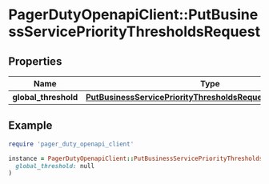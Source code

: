 # PagerDutyOpenapiClient::PutBusinessServicePriorityThresholdsRequest

## Properties

| Name | Type | Description | Notes |
| ---- | ---- | ----------- | ----- |
| **global_threshold** | [**PutBusinessServicePriorityThresholdsRequestGlobalThreshold**](PutBusinessServicePriorityThresholdsRequestGlobalThreshold.md) |  |  |

## Example

```ruby
require 'pager_duty_openapi_client'

instance = PagerDutyOpenapiClient::PutBusinessServicePriorityThresholdsRequest.new(
  global_threshold: null
)
```


